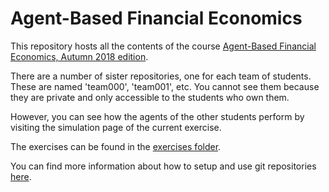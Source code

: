 # Agent-Based Financial Economics

This repository hosts all the contents of the course [Agent-Based Financial Economics, Autumn 2018 edition](https://studentservices.uzh.ch/uzh/anonym/vvz/index.html#/modules/list/2017/003/50773378-50772427/details/SM/50857786").

There are a number of sister repositories, one for each team of students. These are named 'team000', 'team001', etc. You cannot see them because they are private and only accessible to the students who own them.

However, you can see how the agents of the other students perform by visiting the simulation page of the current exercise.

The exercises can be found in the [exercises folder](exercises/journal).

You can find more information about how to setup and use git repositories [here](http://meissereconomics.com/course/setup).